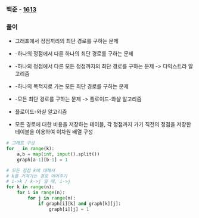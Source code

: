 ### 백준 - [1613](https://www.acmicpc.net/problem/1613)

### 풀이

* 그래프에서 정점끼리의 최단 경로를 구하는 문제
* -하나의 정점에서 다른 하나의 최단 경로를 구하는 문제
* -하나의 정점에서 다른 모든 정점까지의 최단 경로를 구하는 문제 -> 다익스트라 알고리즘
* -하나의 목적지로 가는 모든 최단 경로를 구하는 문제
* -모든 최단 경로를 구하는 문제 -> 플로이드-와샬 알고리즘


* 플로이드-와샬 알고리즘
* 모든 경로에 대한 비용을 저장하는 테이블, 각 정점까지 가기 직전의 정점을 저장한 테이블을 이용하여 이차원 배열 구성

```Python
# 그래프 구성
for _ in range(k):
    a,b = map(int, input().split())
    graph[a-1][b-1] = 1

# 모든 정점 k에 대해서 
# k를 거쳐가는 경로 이어주기
# i->k / k->j 일 때, i->j
for k in range(n):
    for i in range(n):
        for j in range(n):
            if graph[i][k] and graph[k][j]:
                graph[i][j] = 1
```

